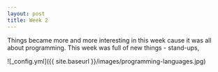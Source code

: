 ```yaml
---
layout: post
title: Week 2
---
```


Things became more and more interesting in this week cause it was all about programming. This week was full of new things - stand-ups, 

![_config.yml]({{ site.baseurl }}/images/programming-languages.jpg)
